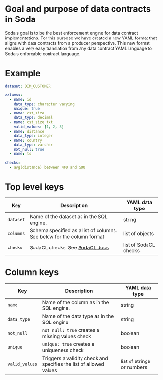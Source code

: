 # Goal and purpose of data contracts in Soda

Soda's goal is to be the best enforcement engine for data contract implementations. For
this purpose we have created a new YAML format that aligns with data contracts from a producer
perspective.  This new format enables a very easy translation from any data contract
YAML language to Soda's enforcable contract language.

# Example

```yaml
dataset: DIM_CUSTOMER

columns:
  - name: id
    data_type: character varying
    unique: true
  - name: cst_size
    data_type: decimal
  - name: cst_size_txt
    valid_values: [1, 2, 3]
  - name: distance
    data_type: integer
  - name: country
    data_type: varchar
    not_null: true
  - name: ts

checks:
  - avg(distance) between 400 and 500
```

# Top level keys

| Key | Description | YAML data type |
| --- | ----------- | -------------- |
| `dataset` | Name of the dataset as in the SQL engine. | string |
| `columns` | Schema specified as a list of columns.  See below for the column format | list of objects |
| `checks` | SodaCL checks.  See [SodaCL docs](https://docs.soda.io/soda-cl/metrics-and-checks.html) | list of SodaCL checks |

# Column keys

| Key | Description | YAML data type |
| --- | ----------- | -------------- |
| `name` | Name of the column as in the SQL engine. | string |
| `data_type` | Name of the data type as in the SQL engine | string |
| `not_null` | `not_null: true` creates a missing values check | boolean |
| `unique` | `unique: true` creates a uniqueness check | boolean |
| `valid_values` | Triggers a validity check and specifies the list of allowed values | list of strings or numbers |
